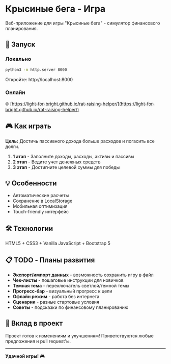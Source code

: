# Крысиные бега - Игра

Веб-приложение для игры "Крысиные бега" - симулятор финансового планирования.

## 🚀 Запуск

### Локально
```bash
python3 -m http.server 8000
```
Откройте: http://localhost:8000

### Онлайн
🌐 [https://light-for-bright.github.io/rat-raising-helper/](https://light-for-bright.github.io/rat-raising-helper/)

## 🎮 Как играть

**Цель:** Достичь пассивного дохода больше расходов и погасить все долги.

1. **1 этап** - Заполните доходы, расходы, активы и пассивы
2. **2 этап** - Ведите учет денежных средств  
3. **3 этап** - Достигните целевой суммы для победы

## 💡 Особенности

- Автоматические расчеты
- Сохранение в LocalStorage
- Мобильная оптимизация
- Touch-friendly интерфейс

## 🛠 Технологии

HTML5 + CSS3 + Vanilla JavaScript + Bootstrap 5

## 📋 TODO - Планы развития

- **Экспорт/импорт данных** - возможность сохранить игру в файл
- **Чек-листы** - пошаговые инструкции для новичков
- **Темная тема** - переключатель светлой/темной темы
- **Прогресс-бар** - визуальный прогресс к цели
- **Офлайн режим** - работа без интернета
- **Сценарии** - разные стартовые условия
- **Советы** - подсказки по финансовому планированию

## 🤝 Вклад в проект

Проект готов к изменениям и улучшениям! Приветствуются любые предложения и pull request'ы.

---

**Удачной игры! 🎮**
